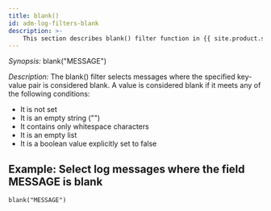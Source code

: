 ```yaml
---
title: blank()
id: adm-log-filters-blank
description: >-
    This section describes blank() filter function in {{ site.product.short_name }}.
---
```


*Synopsis:* blank("MESSAGE")


*Description:* The blank() filter selects messages where the specified key-value pair is considered blank. A value is considered blank if it meets any of the following conditions:

* It is not set
* It is an empty string ("")
* It contains only whitespace characters
* It is an empty list
* It is a boolean value explicitly set to false

## Example: Select log messages where the field MESSAGE is blank

```config
blank("MESSAGE")
```